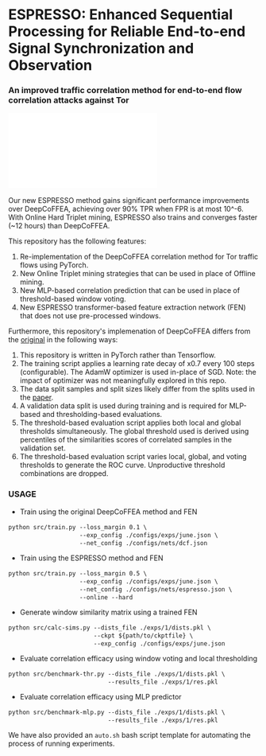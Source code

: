 # ESPRESSO: Enhanced Sequential Processing for Reliable End-to-end Signal Synchronization and Observation 

### An improved traffic correlation method for end-to-end flow correlation attacks against Tor

![ESPRESSO Receiver operating characteristic (ROC) Curve](./roc.pdf)

Our new ESPRESSO method gains significant performance improvements over DeepCoFFEA, achieving over 90\% TPR when FPR is at most 10^-6. With Online Hard Triplet mining, ESPRESSO also trains and converges faster (~12 hours) than DeepCoFFEA.

This repository has the following features:
1. Re-implementation of the DeepCoFFEA correlation method for Tor traffic flows using PyTorch.
2. New Online Triplet mining strategies that can be used in place of Offline mining.
3. New MLP-based correlation prediction that can be used in place of threshold-based window voting.
4. New ESPRESSO transformer-based feature extraction network (FEN) that does not use pre-processed windows.

Furthermore, this repository's implemenation of DeepCoFFEA differs from the [original](https://github.com/traffic-analysis/deepcoffea) in the following ways:
1. This repository is written in PyTorch rather than Tensorflow.
2. The training script applies a learning rate decay of x0.7 every 100 steps (configurable). The AdamW optimizer is used in-place of SGD. Note: the impact of optimizer was not meaningfully explored in this repo.
3. The data split samples and split sizes likely differ from the splits used in the [paper](https://www.computer.org/csdl/proceedings-article/sp/2022/131600b429/1A4Q4jvFYs0).
4. A validation data split is used during training and is required for MLP-based and thresholding-based evaluations.
5. The threshold-based evaluation script applies both local and global thresholds simultaneously. The global threshold used is derived using percentiles of the similarities scores of correlated samples in the validation set.
5. The threshold-based evaluation script varies local, global, and voting thresholds to generate the ROC curve. Unproductive threshold combinations are dropped.

### USAGE

- Train using the original DeepCoFFEA method and FEN
```
python src/train.py --loss_margin 0.1 \
                    --exp_config ./configs/exps/june.json \
                    --net_config ./configs/nets/dcf.json
```

- Train using the ESPRESSO method and FEN
```
python src/train.py --loss_margin 0.5 \
                    --exp_config ./configs/exps/june.json \
                    --net_config ./configs/nets/espresso.json \
                    --online --hard
```

- Generate window similarity matrix using a trained FEN
```
python src/calc-sims.py --dists_file ./exps/1/dists.pkl \
                        --ckpt ${path/to/ckptfile} \
                        --exp_config ./configs/exps/june.json
```

- Evaluate correlation efficacy using window voting and local thresholding
```
python src/benchmark-thr.py --dists_file ./exps/1/dists.pkl \
                            --results_file ./exps/1/res.pkl
```

- Evaluate correlation efficacy using MLP predictor
```
python src/benchmark-mlp.py --dists_file ./exps/1/dists.pkl \
                            --results_file ./exps/1/res.pkl
```

We have also provided an `auto.sh` bash script template for automating the process of running experiments.

